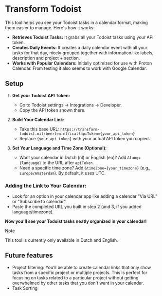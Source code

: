 # Transform Todoist
This tool helps you see your Todoist tasks in a calendar format, making them easier to manage. Here's how it works:

* **Retrieves Todoist Tasks:** It grabs all your Todoist tasks using your API token.
* **Creates Daily Events:** It creates a daily calendar event with all your tasks for that day, nicely grouped together with information like labels, description and project + section.
* **Works with Popular Calendars:** Initially optimized for use with Proton Calendar. From testing it also seems to work with Google Calendar.

## Setup

1. **Get your Todoist API Token:**
    * Go to Todoist settings -> Integrations -> Developer.
    * Copy the API token shown there.

2. **Build Your Calendar Link:**
    * Take this base URL: `https://transform-todoist.nilsbeerten.nl/ical?apiToken={your_api_token}`
    * Replace `{your_api_token}` with your actual API token you copied.

3. **Set Your Language and Time Zone (Optional):**
    * Want your calendar in Dutch (nl) or English (en)? Add `&lang={language}` to the URL after `apiToken`.
    * Need a specific time zone? Add `&timeZone={your_timezone}` (e.g., `Europe/Amsterdam`). By default, it uses UTC.

### Adding the Link to Your Calendar:

* Look for an option in your calendar app like adding a calendar "Via URL" or "Subscribe to calendar".
* Paste the completed URL you built in step 2 (and 3, if you added language/timezone).

**Now you'll see your Todoist tasks neatly organized in your calendar!**

> [!NOTE] 
> This tool is currently only available in Dutch and English.

## Future features
* Project filtering: You'll be able to create calendar links that only show tasks from a specific project or multiple projects. This is perfect for focusing on tasks related to a particular project without getting overwhelmed by other tasks that you don't want in your calendar.
* Task Sorting
